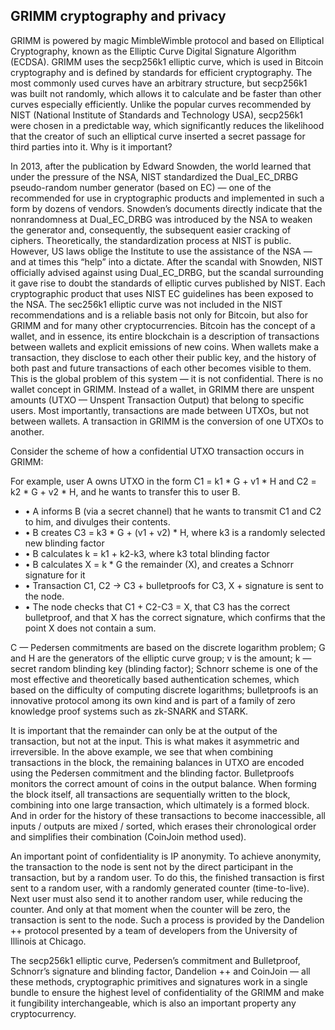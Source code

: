 ## GRIMM cryptography and privacy

GRIMM is powered by magic MimbleWimble protocol and based on Elliptical Cryptography, known as the Elliptic Curve Digital Signature 
Algorithm (ECDSA). GRIMM uses the secp256k1 elliptic curve, which is used in Bitcoin cryptography and is defined by standards for 
efficient cryptography. The most commonly used curves have an arbitrary structure, but secp256k1 was built not randomly, which allows 
it to calculate and be faster than other curves especially efficiently. Unlike the popular curves recommended by NIST (National Institute 
of Standards and Technology USA), secp256k1 were chosen in a predictable way, which significantly reduces the likelihood that the creator 
of such an elliptical curve inserted a secret passage for third parties into it. Why is it important?

In 2013, after the publication by Edward Snowden, the world learned that under the pressure of the NSA, NIST standardized the Dual_EC_DRBG 
pseudo-random number generator (based on EC) — one of the recommended for use in cryptographic products and implemented in such a form by 
dozens of vendors. Snowden’s documents directly indicate that the nonrandomness at Dual_EC_DRBG was introduced by the NSA to weaken the 
generator and, consequently, the subsequent easier cracking of ciphers. Theoretically, the standardization process at NIST is public. 
However, US laws oblige the Institute to use the assistance of the NSA — and at times this “help” into a dictate. After the scandal with 
Snowden, NIST officially advised against using Dual_EC_DRBG, but the scandal surrounding it gave rise to doubt the standards of elliptic 
curves published by NIST. Each cryptographic product that uses NIST EC guidelines has been exposed to the NSA. The sec256k1 elliptic curve 
was not included in the NIST recommendations and is a reliable basis not only for Bitcoin, but also for GRIMM and for many other 
cryptocurrencies. Bitcoin has the concept of a wallet, and in essence, its entire blockchain is a description of transactions between 
wallets and explicit emissions of new coins. When wallets make a transaction, they disclose to each other their public key, and the 
history of both past and future transactions of each other becomes visible to them. This is the global problem of this system — it is not 
confidential. There is no wallet concept in GRIMM. Instead of a wallet, in GRIMM there are unspent amounts (UTXO — Unspent Transaction 
Output) that belong to specific users. Most importantly, transactions are made between UTXOs, but not between wallets. A transaction in 
GRIMM is the conversion of one UTXOs to another.

Consider the scheme of how a confidential UTXO transaction occurs in GRIMM:

For example, user A owns UTXO in the form C1 = k1 * G + v1 * H and C2 = k2 * G + v2 * H, and he wants to transfer this to user B.
- • A informs B (via a secret channel) that he wants to transmit C1 and C2 to him, and divulges their contents.
- • B creates C3 = k3 * G + (v1 + v2) * H, where k3 is a randomly selected new blinding factor
- • B calculates k = k1 + k2-k3, where k3 total blinding factor
- • B calculates X = k * G the remainder (X), and creates a Schnorr signature for it
- • Transaction C1, C2 → C3 + bulletproofs for C3, X + signature is sent to the node.
- • The node checks that C1 + C2-C3 = X, that C3 has the correct bulletproof, and that X has the correct signature, which confirms that 
the point X does not contain a sum.

C — Pedersen commitments are based on the discrete logarithm problem; G and H are the generators of the elliptic curve group; v is the 
amount; k — secret random blinding key (blinding factor); Schnorr scheme is one of the most effective and theoretically based 
authentication schemes, which based on the difficulty of computing discrete logarithms; bulletproofs is an innovative protocol among 
its own kind and is part of a family of zero knowledge proof systems such as zk-SNARK and STARK.

It is important that the remainder can only be at the output of the transaction, but not at the input. This is what makes it asymmetric 
and irreversible. In the above example, we see that when combining transactions in the block, the remaining balances in UTXO are 
encoded using the Pedersen commitment and the blinding factor. Bulletproofs monitors the correct amount of coins in the output balance.
When forming the block itself, all transactions are sequentially written to the block, combining into one large transaction, which 
ultimately is a formed block. And in order for the history of these transactions to become inaccessible, all inputs / outputs are 
mixed / sorted, which erases their chronological order and simplifies their combination (CoinJoin method used).

An important point of confidentiality is IP anonymity. To achieve anonymity, the transaction to the node is sent not by the direct 
participant in the transaction, but by a random user. To do this, the finished transaction is first sent to a random user, with a 
randomly generated counter (time-to-live). Next user must also send it to another random user, while reducing the counter. And only 
at that moment when the counter will be zero, the transaction is sent to the node. Such a process is provided by the Dandelion ++ 
protocol presented by a team of developers from the University of Illinois at Chicago.

The secp256k1 elliptic curve, Pedersen’s commitment and Bulletproof, Schnorr’s signature and blinding factor, Dandelion ++ and CoinJoin 
— all these methods, cryptographic primitives and signatures work in a single bundle to ensure the highest level of confidentiality of 
the GRIMM and make it fungibility interchangeable, which is also an important property any cryptocurrency.
